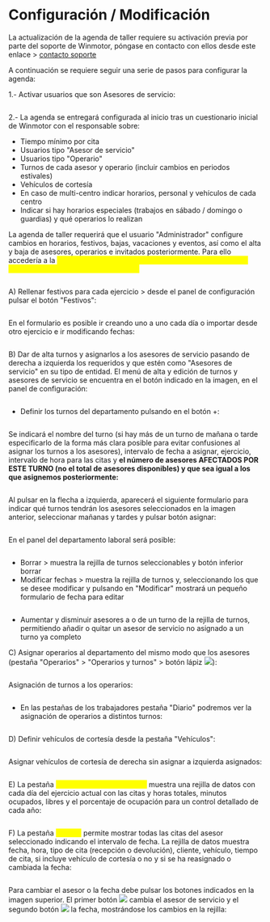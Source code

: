 # Configuración / Modificación

La actualización de la agenda de taller requiere su activación previa por parte del soporte de Winmotor, póngase en contacto con ellos desde este enlace > [contacto soporte](mailto:soporte@winmotor.net)

A continuación se requiere seguir una serie de pasos para configurar la agenda:

1.- Activar usuarios que son Asesores de servicio:

<figure><img src="../../../../.gitbook/assets/imagen (15) (3).png" alt=""><figcaption></figcaption></figure>

2.- La agenda se entregará configurada al inicio tras un cuestionario inicial de Winmotor con el responsable sobre:

* Tiempo mínimo por cita
* Usuarios tipo "Asesor de servicio"
* Usuarios tipo "Operario"
* Turnos de cada asesor y operario (incluir cambios en periodos estivales)
* Vehículos de cortesía
* En caso de multi-centro indicar horarios, personal y vehículos de cada centro
* Indicar si hay horarios especiales (trabajos en sábado / domingo o guardias) y qué operarios lo realizan

La agenda de taller requerirá que el usuario "Administrador" configure cambios en horarios, festivos, bajas, vacaciones y eventos, así como el alta y baja de asesores, operarios e invitados posteriormente. Para ello accedería a la <mark style="color:yellow;">configuración de la agenda de citas desde Automoción > Taller > Agenda Taller > Configuración:</mark>

<figure><img src="../../../../.gitbook/assets/imagen (44).png" alt=""><figcaption></figcaption></figure>

A) Rellenar festivos para cada ejercicio > desde el panel de configuración pulsar el botón "Festivos":

<figure><img src="../../../../.gitbook/assets/imagen (10).png" alt=""><figcaption></figcaption></figure>

En el formulario es posible ir creando uno a uno cada día o importar desde otro ejercicio e ir modificando fechas:

<figure><img src="../../../../.gitbook/assets/imagen (10) (1).png" alt=""><figcaption></figcaption></figure>

B) Dar de alta turnos y asignarlos a los asesores de servicio pasando de derecha a izquierda los requeridos y que estén como "Asesores de servicio" en su tipo de entidad. El menú de alta y edición de turnos y asesores de servicio se encuentra en el botón indicado en la imagen, en el panel de configuración:

<figure><img src="../../../../.gitbook/assets/imagen (43).png" alt=""><figcaption></figcaption></figure>

* Definir los turnos del departamento pulsando en el botón +:

<figure><img src="../../../../.gitbook/assets/imagen (28) (2).png" alt=""><figcaption></figcaption></figure>

Se indicará el nombre del turno (si hay más de un turno de mañana o tarde especificarlo de la forma más clara posible para evitar confusiones al asignar los turnos a los asesores), intervalo de fecha a asignar, ejercicio, intervalo de hora para las citas y **el número de asesores AFECTADOS POR ESTE TURNO (no el total de asesores disponibles) y que sea igual a los que asignemos posteriormente:**

<figure><img src="../../../../.gitbook/assets/imagen (25) (2).png" alt=""><figcaption></figcaption></figure>

Al pulsar en la flecha a izquierda, aparecerá el siguiente formulario para indicar qué turnos tendrán los asesores seleccionados en la imagen anterior, seleccionar mañanas y tardes y pulsar botón asignar:

<figure><img src="../../../../.gitbook/assets/imagen (13) (2).png" alt=""><figcaption></figcaption></figure>

En el panel del departamento laboral será posible:

<figure><img src="../../../../.gitbook/assets/imagen (7) (4) (2).png" alt=""><figcaption></figcaption></figure>

* Borrar > muestra la rejilla de turnos seleccionables y botón inferior borrar
* Modificar fechas > muestra la rejilla de turnos y, seleccionando los que se desee modificar y pulsando en "Modificar" mostrará un pequeño formulario de fecha para editar

<figure><img src="../../../../.gitbook/assets/imagen (1) (2) (4).png" alt=""><figcaption></figcaption></figure>

* Aumentar y disminuir asesores a o de un turno de la rejilla de turnos, permitiendo añadir o quitar un asesor de servicio no asignado a un turno ya completo

C) Asignar operarios al departamento del mismo modo que los asesores (pestaña "Operarios" > "Operarios y turnos" > botón lápiz ![](<../../../../.gitbook/assets/imagen (31).png>)):

<figure><img src="../../../../.gitbook/assets/imagen (20) (1).png" alt=""><figcaption></figcaption></figure>

Asignación de turnos a los operarios:

<figure><img src="../../../../.gitbook/assets/imagen (3) (1) (1) (3).png" alt=""><figcaption></figcaption></figure>

* En las pestañas de los trabajadores pestaña "Diario" podremos ver la asignación de operarios a distintos turnos:

<figure><img src="../../../../.gitbook/assets/imagen (3) (4).png" alt=""><figcaption></figcaption></figure>

D) Definir vehículos de cortesía desde la pestaña "Vehículos":

<figure><img src="../../../../.gitbook/assets/imagen (42).png" alt=""><figcaption></figcaption></figure>

Asignar vehículos de cortesía de derecha sin asignar a izquierda asignados:

<figure><img src="../../../../.gitbook/assets/imagen (4) (3).png" alt=""><figcaption></figcaption></figure>

E) La pestaña <mark style="color:yellow;">**"Diario del departamento"**</mark> muestra una rejilla de datos con cada día del ejercicio actual con las citas y horas totales, minutos ocupados, libres y el porcentaje de ocupación para un control detallado de cada año:

<figure><img src="../../../../.gitbook/assets/imagen (19).png" alt=""><figcaption></figcaption></figure>

F) La pestaña <mark style="color:yellow;">**"Citas"**</mark> permite mostrar todas las citas del asesor seleccionado indicando el intervalo de fecha. La rejilla de datos muestra fecha, hora, tipo de cita (recepción o devolución), cliente, vehículo, tiempo de cita, si incluye vehículo de cortesía o no y si se ha reasignado o cambiada la fecha:

<figure><img src="../../../../.gitbook/assets/imagen (27).png" alt=""><figcaption></figcaption></figure>

Para cambiar el asesor o la fecha debe pulsar los botones indicados en la imagen superior. El primer botón ![](<../../../../.gitbook/assets/imagen (14).png>) cambia el asesor de servicio y el segundo botón ![](<../../../../.gitbook/assets/imagen (9) (1).png>) la fecha, mostrándose los cambios en la rejilla:

<figure><img src="../../../../.gitbook/assets/imagen (5) (10).png" alt=""><figcaption></figcaption></figure>
